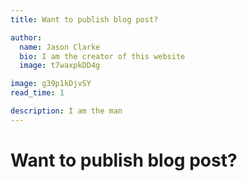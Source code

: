 ```yaml
---
title: Want to publish blog post?

author:
  name: Jason Clarke
  bio: I am the creator of this website
  image: t7waxpkDD4g

image: g39p1kDjvSY
read_time: 1

description: I am the man
---
```


# Want to publish blog post?
